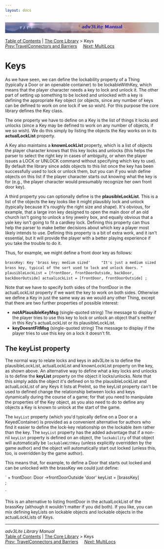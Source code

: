 ```yaml
---
layout: docs
---
```

<div class="topbar">

<img src="topbar.jpg" data-border="0" />

</div>

<div class="nav">

<a href="toc.html" class="nav">Table of Contents</a> \|
<a href="core.html" class="nav">The Core Library</a> \> Keys  
<span class="navnp"><a href="travel.html" class="nav"><em>Prev:</em>TravelConnectors and
Barriers</a>    
<a href="multiloc.html" class="nav"><em>Next:</em> MultiLocs</a>    
</span>

</div>



# Keys

As we have seen, we can define the lockability property of a Thing
(typically a Door or an openable container) to be lockableWithKey, which
means that the player character needs a key to lock and unlock it. The
other part of setting up something to be locked and unlocked with a key
is defining the appropriate Key object (or objects, since any number of
keys can be defined to work on one lock if we so wish). For this purpose
the core library defines the Key class.

The one property we have to define on a Key is the list of things it
locks and unlocks (since a Key may be defined to work on any number of
objects, if we so wish). We do this simply by listing the objects the
Key works on in its **actualLockList** property.

A Key also maintains a **knownLockList** property, which is a list of
objects the player character knows that this key locks and unlocks (this
helps the parser to select the right key in cases of ambiguity, or when
the player issues a LOCK or UNLOCK command without specifying which key
to use). By default the library since adds objects to this list once the
key has been successfully used to lock or unlock them, but you can if
you wish define objects on this list if the player character starts out
knowing what the key is for (e.g., the player character would presumably
recognize her own front door key).

A third property you can optionally define is the **plausibleLockList**.
This is a list of the objects the key looks like it might plausibly lock
and unlock (typically because it's roughly the right size and shape).
It's obvious, for example, that a large iron key designed to open the
main door of an old church isn't going to unlock a tiny jewelry box, and
equally obvious that a yale key isn't going to fit a cardkey lock.
Defining this property can thus help the parser to make better decisions
about which key a player most likely intends to use. Defining this
property is a bit of extra work, and it isn't essential, but it will
provide the player with a better playing experience if you take the
trouble to do it.

Thus, for example, we might define a front door key as follows:

`
     brassKey: Key 'brass key; medium sized'    
        "It's just a medium sized brass key, typical of the sort used to lock and
        unlock doors. "
        plausibleLockList = [frontDoor, frontDoorOutside, backDoor, backDoorOutside]
        actualLockList = [frontDoor, frontDoorOutside]
    ;
`

Note that we have to specify both sides of the frontDoor in the
actualLockList property if we want the key to work on both sides.
Otherwise we define a Key in just the same way as we would any other
Thing, except that there are two further properties of possible
interest:

- **notAPlausibleKeyMsg** (single-quoted string) The message to display
  if the player tries to use this key to lock or unlock an object that's
  neither in this Key's actualLockList or its plausibleLockList.
- **keyDoesntFitMsg** (single-quoted string) The message to display if
  the player tries to use this key on a lock it doesn't fit.

<span id="keylist"></span>

## The keyList property

The normal way to relate locks and keys in adv3Lite is to define the
plausibleLockList, actualLockList and knownLockList property on the key,
as shown above. An alternative way to define what a key locks and
unlocks is to define the **keyList** property on the object it
locks/unlocks. Note that this simply adds the object it's defined on to
the plausibleLockList and actualLockList of any Keys it lists at
PreInit, so the keyList property can't be used to defined change the
relationship between locks and keys dynamically during the course of a
game; for that you need to manipulate the properties of the Key object,
as you also need to do to define any objects a Key is known to unlock at
the start of the game.

The `keyList` property (which you'd typically
define on a Door or a KeyedContainer) is provided as a convenient
alternative for authors who find it easier to define the lock-key
relationship on the lockable item rather than the key. The
`keyList` property has the added advantage that
if a non-nil `keyList` property is defined on an
object, the `lockability` of that object will
automatically be `lockableWithKey` (unless
explicitly overridden by the game author) and the object will
automatically start out locked (unless this, too, is overridden by the
game author).

This means that, for example, to define a Door that starts out locked
and can be unlocked with the brassKey we could just define:

`
    + frontDoor: Door ->frontDoorOutside 'door'
       keyList = [brassKey]  
    ;
     
`

This is an alternative to listing frontDoor in the actualLockList of the
brassKey (although it wouldn't matter if you did both). If you like, you
can mix defining keyLists on lockable objects and lockable objects in
the actualLockLists of Keys.



------------------------------------------------------------------------

<div class="navb">

*adv3Lite Library Manual*  
<a href="toc.html" class="nav">Table of Contents</a> \|
<a href="core.html" class="nav">The Core Library</a> \> Keys  
<span class="navnp"><a href="travel.html" class="nav"><em>Prev:</em> TravelConnectors and
Barriers</a>    
<a href="multiloc.html" class="nav"><em>Next:</em> MultiLocs</a>    
</span>

</div>
